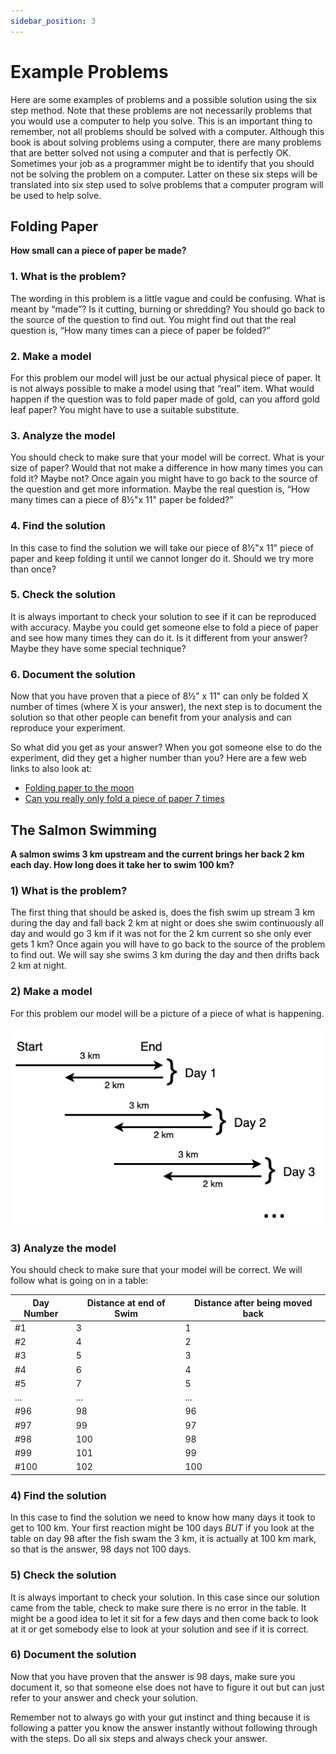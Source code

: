 ```yaml
---
sidebar_position: 3
---
```


# Example Problems

Here are some examples of problems and a possible solution using the six step method. Note that these problems are not necessarily problems that you would use a computer to help you solve. This is an important thing to remember, not all problems should be solved with a computer. Although this book is about solving problems using a computer, there are many problems that are better solved not using a computer and that is perfectly OK. Sometimes your job as a programmer might be to identify that you should not be solving the problem on a computer. Latter on these six steps will be translated into six step used to solve problems that a computer program will be used to help solve.

## Folding Paper

**How small can a piece of paper be made?**

### 1. What is the problem?

The wording in this problem is a little vague and could be confusing. What is meant by “made”? Is it cutting, burning or shredding? You should go back to the source of the question to find out. You might find out that the real question is, “How many times can a piece of paper be folded?”

### 2. Make a model

For this problem our model will just be our actual physical piece of paper. It is not always possible to make a model using that “real” item. What would happen if the question was to fold paper made of gold, can you afford gold leaf paper? You might have to use a suitable substitute.

### 3. Analyze the model

You should check to make sure that your model will be correct. What is your size of paper? Would that not make a difference in how many times you can fold it? Maybe not? Once again you might have to go back to the source of the question and get more information. Maybe the real question is, “How many times can a piece of 8½"x 11" paper be folded?”

### 4. Find the solution

In this case to find the solution we will take our piece of 8½"x 11" piece of paper and keep folding it until we cannot longer do it. Should we try more than once?

### 5. Check the solution

It is always important to check your solution to see if it can be reproduced with accuracy. Maybe you could get someone else to fold a piece of paper and see how many times they can do it. Is it different from your answer? Maybe they have some special technique?

### 6. Document the solution

Now that you have proven that a piece of 8½" x 11" can only be folded X number of times (where X is your answer), the next step is to document the solution so that other people can benefit from your analysis and can reproduce your experiment.

So what did you get as your answer? When you got someone else to do the experiment, did they get a higher number than you? Here are a few web
links to also look at:

* <a href='https://scienceblogs.com/startswithabang/2009/08/31/paper-folding-to-the-moon'>Folding paper to the moon</a>
*  <a href='https://www.scienceabc.com/eyeopeners/can-you-really-fold-a-piece-of-paper-only-7-times.html'>Can you really only fold a piece of paper 7 times</a>


## The Salmon Swimming

**A salmon swims 3 km upstream and the current brings her back 2 km each day. How long does it take her to swim 100 km?**

### 1) What is the problem?

The first thing that should be asked is, does the fish swim up stream 3 km during the day and fall back 2 km at night or does she swim continuously all day and would go 3 km if it was not for the 2 km current so she only ever gets 1 km? Once again you will have to go back to the source of the problem to find out. We will say she swims 3 km during the day and then drifts back 2 km at night.

### 2) Make a model

For this problem our model will be a picture of a piece of what is happening.

![Salmon swimming](./img/salmon_swimming.png)

### 3) Analyze the model

You should check to make sure that your model will be correct. We will follow what is going on in a table:

|Day Number  |Distance at end of Swim  |Distance after being moved back|
|------------|-------------------------|-------------------------------|
|#1          |3                        |1
|#2          |4                        |2
|#3          |5                        |3
|#4          |6                        |4
|#5          |7                        |5
|...         |...                      |...
|#96         |98                       |96
|#97         |99                       |97
|#98         |100                      |98
|#99         |101                      |99
|#100        |102                      |100

### 4) Find the solution

In this case to find the solution we need to know how many days it took to get to 100 km. Your first reaction might be 100 days *BUT* if you look at the table on day 98 after the fish swam the 3 km, it is actually at 100 km mark, so that is the answer, 98 days not 100 days.

### 5) Check the solution

It is always important to check your solution. In this case since our solution came from the table, check to make sure there is no error in the table. It might be a good idea to let it sit for a few days and then come back to look at it or get somebody else to look at your solution and see if it is correct.

### 6) Document the solution

Now that you have proven that the answer is 98 days, make sure you document it, so that someone else does not have to figure it out but can just refer to your answer and check your solution.

Remember not to always go with your gut instinct and thing because it is following a patter you know the answer instantly without following through with the steps. Do all six steps and always check your answer.
